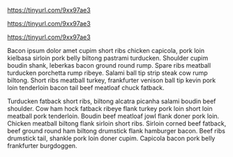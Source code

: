https://tinyurl.com/9xx97ae3

https://tinyurl.com/9xx97ae3

https://tinyurl.com/9xx97ae3


Bacon ipsum dolor amet cupim short ribs chicken capicola, pork loin kielbasa sirloin pork belly biltong pastrami turducken. Shoulder cupim boudin shank, leberkas bacon ground round rump. Spare ribs meatball turducken porchetta rump ribeye. Salami ball tip strip steak cow rump biltong. Short ribs meatball turkey, frankfurter venison ball tip kevin pork loin tenderloin bacon tail beef meatloaf chuck fatback.

Turducken fatback short ribs, biltong alcatra picanha salami boudin beef shoulder. Cow ham hock fatback ribeye flank turkey pork loin short loin meatball pork tenderloin. Boudin beef meatloaf jowl flank doner pork loin. Chicken meatball biltong flank sirloin short ribs. Sirloin corned beef fatback, beef ground round ham biltong drumstick flank hamburger bacon. Beef ribs drumstick tail, shankle pork loin doner cupim. Capicola bacon pork belly frankfurter burgdoggen.
